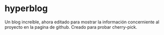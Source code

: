 # hyperblog
Un blog increíble, ahora editado para mostrar la información concerniente al proyecto en la pagina de github.
Creado para probar cherry-pick.
